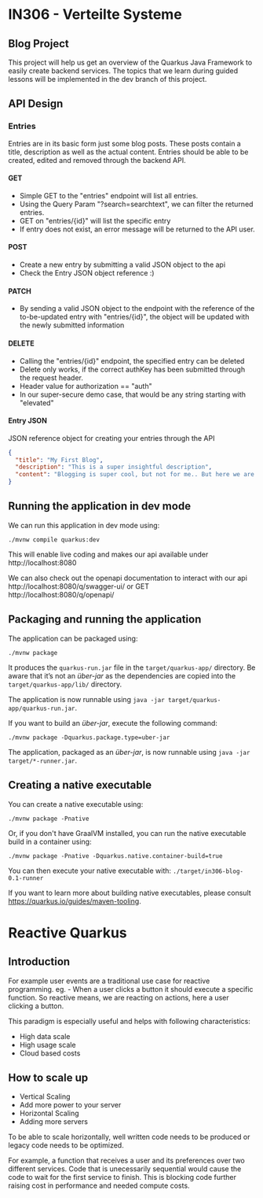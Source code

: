 # IN306 - Verteilte Systeme

## Blog Project

This project will help us get an overview of the Quarkus Java Framework to
easily create backend services.
The topics that we learn during guided lessons will be implemented in the dev branch of this project.

## API Design

### Entries

Entries are in its basic form just some blog posts.
These posts contain a title, description as well as the actual content.
Entries should be able to be created, edited and removed through the backend API.

#### GET

- Simple GET to the "entries" endpoint will list all entries.
- Using the Query Param "?search=searchtext", we can filter the returned entries.
- GET on "entries/{id}" will list the specific entry
- If entry does not exist, an error message will be returned to the API user.

#### POST

- Create a new entry by submitting a valid JSON object to the api
- Check the Entry JSON object reference :)

#### PATCH

- By sending a valid JSON object to the endpoint with the reference of the to-be-updated entry with "entries/{id}", the object will be updated with the newly submitted information

#### DELETE

- Calling the "entries/{id}" endpoint, the specified entry can be deleted
- Delete only works, if the correct authKey has been submitted through the request header.
- Header value for authorization == "auth"
- In our super-secure demo case, that would be any string starting with "elevated"

#### Entry JSON

JSON reference object for creating your entries through the API

```json
{
  "title": "My First Blog",
  "description": "This is a super insightful description",
  "content": "Blogging is super cool, but not for me.. But here we are anyways, my disappointment is immeasurable and my day is ruined."
}
```

## Running the application in dev mode

We can run this application in dev mode using:

```shell script
./mvnw compile quarkus:dev
```

This will enable live coding and makes our api available under
http://localhost:8080

We can also check out the openapi documentation to interact with our api
http://localhost:8080/q/swagger-ui/
or GET http://localhost:8080/q/openapi/

## Packaging and running the application

The application can be packaged using:

```shell script
./mvnw package
```

It produces the `quarkus-run.jar` file in the `target/quarkus-app/` directory.
Be aware that it’s not an _über-jar_ as the dependencies are copied into the `target/quarkus-app/lib/` directory.

The application is now runnable using `java -jar target/quarkus-app/quarkus-run.jar`.

If you want to build an _über-jar_, execute the following command:

```shell script
./mvnw package -Dquarkus.package.type=uber-jar
```

The application, packaged as an _über-jar_, is now runnable using `java -jar target/*-runner.jar`.

## Creating a native executable

You can create a native executable using:

```shell script
./mvnw package -Pnative
```

Or, if you don't have GraalVM installed, you can run the native executable build in a container using:

```shell script
./mvnw package -Pnative -Dquarkus.native.container-build=true
```

You can then execute your native executable with: `./target/in306-blog-0.1-runner`

If you want to learn more about building native executables, please consult https://quarkus.io/guides/maven-tooling.

# Reactive Quarkus

## Introduction

For example user events are a traditional use case for reactive programming.
eg. - When a user clicks a button it should execute a specific function.
So reactive means, we are reacting on actions, here a user clicking a button.

This paradigm is especially useful and helps with following characteristics:

- High data scale
- High usage scale
- Cloud based costs

## How to scale up

- Vertical Scaling
- Add more power to your server
- Horizontal Scaling
- Adding more servers

To be able to scale horizontally, well written code needs to be produced or legacy code needs to be optimized.

For example, a function that receives a user and its preferences over two different services.
Code that is unecessarily sequential would cause the code to wait for the first service to finish.
This is blocking code further raising cost in performance and needed compute costs.
